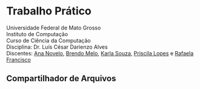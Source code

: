 # Trabalho Prático
Universidade Federal de Mato Grosso  
Instituto de Computação  
Curso de Ciência da Computação  
Disciplina: Dr. Luís César Darienzo Alves  
Discentes: [Ana Novelo](https://github.com/ana380s), [Brendo Melo](https://github.com/BrBrendo), [Karla Souza](https://github.com/KarlaSouza), [Priscila Lopes](https://github.com/Priscila92) e [Rafaela Francisco](https://github.com/RafaelasFrancisco)  
## Compartilhador de Arquivos


